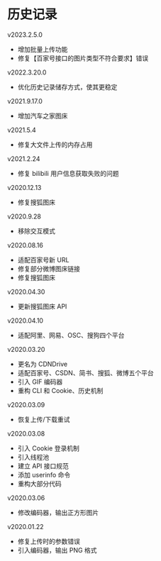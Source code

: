 # 历史记录

v2023.2.5.0

+   增加批量上传功能
+   修复【百家号接口的图片类型不符合要求】错误

v2022.3.20.0

+   优化历史记录储存方式，使其更稳定

v2021.9.17.0

+   增加汽车之家图床

v2021.5.4

+   修复大文件上传的内存占用

v2021.2.24

+   修复 bilibili 用户信息获取失败的问题

v2020.12.13

+   修复搜狐图床

v2020.9.28

+   移除交互模式

v2020.08.16

+   适配百家号新 URL
+   修复部分微博图床链接
+   修复搜狐图床

v2020.04.30

+   更新搜狐图床 API

v2020.04.10

+   适配阿里、网易、OSC、搜狗四个平台

v2020.03.20

+   更名为 CDNDrive
+   适配百家号、CSDN、简书、搜狐、微博五个平台
+   引入 GIF 编码器
+   重构 CLI 和 Cookie、历史机制

v2020.03.09

+   恢复上传/下载重试

v2020.03.08

+   引入 Cookie 登录机制
+   引入线程池
+   建立 API 接口规范
+   添加 userinfo 命令
+   重构大部分代码

v2020.03.06

+   修改编码器，输出正方形图片

v2020.01.22

+   修复上传时的参数错误
+   引入编码器，输出 PNG 格式
